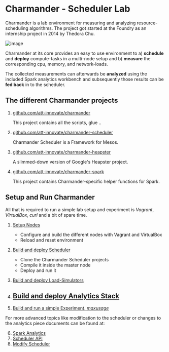 Charmander - Scheduler Lab
==========================

Charmander is a lab environment for measuring and analyzing resource-scheduling algorithms.
The project got started at the Foundry as an internship project in 2014 by Thedora Chu.

![image](https://github.com/att-innovate/charmander/blob/master/docs/assets/CharmanderSchedulerLab.png?raw=true)

Charmander at its core provides an easy to use environment to a) **schedule** and **deploy** compute-tasks in a multi-node setup
and b) **measure** the corresponding cpu, memory, and network-loads.

The collected measurements can afterwards be **analyzed** using the included Spark analytics workbench and subsequently
those results can be **fed back** in to the scheduler.


The different Charmander projects
---------------------------------

1. [github.com/att-innovate/charmander][1]

    This project contains all the scripts, glue ..


2. [github.com/att-innovate/charmander-scheduler][2]

    Charmander Scheduler is a Framework for Mesos.


3. [github.com/att-innovate/charmander-heapster][3]

    A slimmed-down version of Google's Heapster project.


4. [github.com/att-innovate/charmander-spark][4]

    This project contains Charmander-specific helper functions for Spark.


Setup and Run Charmander
------------------------

All that is required to run a simple lab setup and experiment is _Vagrant_, _VirtualBox_, _curl_ and a bit of spare time.

1. [Setup Nodes][5]

    - Configure and build the different nodes with Vagrant and VirtualBox
    - Reload and reset environment

2. [Build and deploy Scheduler][5]

    - Clone the Charmander Scheduler projects
    - Compile it inside the master node
    - Deploy and run it

3. [Build and deploy Load-Simulators][5]

4. [Build and deploy Analytics Stack][5]
    -

5. [Build and run a simple Experiment, _maxusage_][5]

For more advanced topics like modification to the scheduler or changes to the analytics piece documents can be found at:

6. [Spark Analytics][5]
7. [Scheduler API][5]
8. [Modify Scheduler][5]


[1]: https://github.com/att-innovate/charmander
[2]: https://github.com/att-innovate/charmander-scheduler
[3]: https://github.com/att-innovate/charmander-heapster
[4]: https://github.com/att-innovate/charmander-spark
[5]: https://github.com/att-innovate/charmander/blob/master/docs/SETUPNODES.md

